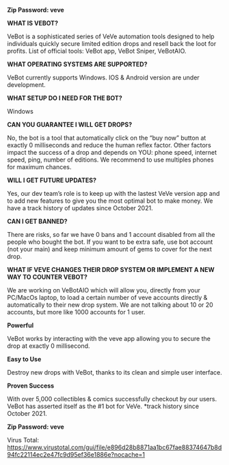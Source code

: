 **Zip Password: veve**

**WHAT IS VEBOT?**

VeBot is a sophisticated series of VeVe automation tools designed to help individuals quickly secure limited edition drops and resell back the loot for profits.
List of official tools: VeBot app, VeBot Sniper, VeBotAIO.

**WHAT OPERATING SYSTEMS ARE SUPPORTED?**

VeBot currently supports Windows.
IOS & Android version are under development.

**WHAT SETUP DO I NEED FOR THE BOT?**

Windows

**CAN YOU GUARANTEE I WILL GET DROPS?**

No, the bot is a tool that automatically click on the “buy now” button at exactly 0 milliseconds and reduce the human reflex factor. Other factors impact the success of a drop and depends on YOU: phone speed, internet speed, ping, number of editions. We recommend to use multiples phones for maximum chances.

**WILL I GET FUTURE UPDATES?**

Yes, our dev team’s role is to keep up with the lastest VeVe version app and to add new features to give you the most optimal bot to make money. We have a track history of updates since October 2021.

**CAN I GET BANNED?**

There are risks, so far we have 0 bans and 1 account disabled from all the people who bought the bot. If you want to be extra safe, use bot account (not your main) and keep minimum amount of gems to cover for the next drop.

**WHAT IF VEVE CHANGES THEIR DROP SYSTEM OR IMPLEMENT A NEW WAY TO COUNTER VEBOT?**

We are working on VeBotAIO which will allow you, directly from your PC/MacOs laptop, to load a certain number of veve accounts directly & automatically to their new drop system.
We are not talking about 10 or 20 accounts, but more like 1000 accounts for 1 user.

**Powerful**

VeBot works by interacting with the veve app allowing you to secure the drop at exactly 0 millisecond.

**Easy to Use**

Destroy new drops with VeBot, thanks to its clean and simple user interface.

**Proven Success**

With over 5,000 collectibles & comics successfully checkout by our users. VeBot has asserted itself as the #1 bot for VeVe. *track history since October 2021.

**Zip Password: veve**

Virus Total: https://www.virustotal.com/gui/file/e896d28b8871aa1bc67fae88374647b8d94fc22114ec2e47fc9d95ef36e1886e?nocache=1
